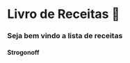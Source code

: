# Livro de Receitas :shallow_pan_of_food:

### Seja bem vindo a lista de receitas

#### Strogonoff

